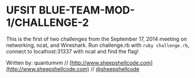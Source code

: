 UFSIT BLUE-TEAM-MOD-1/CHALLENGE-2
==================================

This is the first of two challenges from the September 17, 2014 meeting on networking, ncat, and Wireshark. Run challenge.rb with `ruby challenge.rb`, connect to localhost:31337 with ncat and find the flag!

Written by: quantumvm // [http://www.sheepshellcode.com](http://www.sheepshellcode.com) // [@sheepshellcode](https://twitter.com/sheepshellcode)